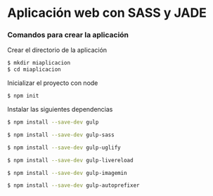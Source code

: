 # Aplicación web con SASS y JADE

### Comandos para crear la aplicación

Crear el directorio de la aplicación
```sh
$ mkdir miaplicacion
$ cd miaplicacion
```

Inicializar el proyecto con node

```sh
$ npm init
```

Instalar las siguientes dependencias

```sh
$ npm install --save-dev gulp
```
```sh
$ npm install --save-dev gulp-sass
```
```sh
$ npm install --save-dev gulp-uglify
```
```sh
$ npm install --save-dev gulp-livereload
```
```sh
$ npm install --save-dev gulp-imagemin
```
```sh
$ npm install --save-dev gulp-autoprefixer
```
